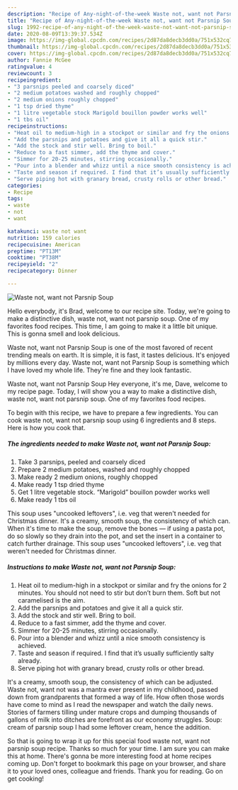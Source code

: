 ```yaml
---
description: "Recipe of Any-night-of-the-week Waste not, want not Parsnip Soup"
title: "Recipe of Any-night-of-the-week Waste not, want not Parsnip Soup"
slug: 1992-recipe-of-any-night-of-the-week-waste-not-want-not-parsnip-soup
date: 2020-08-09T13:39:37.534Z
image: https://img-global.cpcdn.com/recipes/2d87da8decb3dd0a/751x532cq70/waste-not-want-not-parsnip-soup-recipe-main-photo.jpg
thumbnail: https://img-global.cpcdn.com/recipes/2d87da8decb3dd0a/751x532cq70/waste-not-want-not-parsnip-soup-recipe-main-photo.jpg
cover: https://img-global.cpcdn.com/recipes/2d87da8decb3dd0a/751x532cq70/waste-not-want-not-parsnip-soup-recipe-main-photo.jpg
author: Fannie McGee
ratingvalue: 4
reviewcount: 3
recipeingredient:
- "3 parsnips peeled and coarsely diced"
- "2 medium potatoes washed and roughly chopped"
- "2 medium onions roughly chopped"
- "1 tsp dried thyme"
- "1 litre vegetable stock Marigold bouillon powder works well"
- "1 tbs oil"
recipeinstructions:
- "Heat oil to medium-high in a stockpot or similar and fry the onions for 2 minutes. You should not need to stir but don’t burn them. Soft but not caramelised is the aim."
- "Add the parsnips and potatoes and give it all a quick stir."
- "Add the stock and stir well. Bring to boil."
- "Reduce to a fast simmer, add the thyme and cover."
- "Simmer for 20-25 minutes, stirring occasionally."
- "Pour into a blender and whizz until a nice smooth consistency is achieved."
- "Taste and season if required. I find that it’s usually sufficiently salty already."
- "Serve piping hot with granary bread, crusty rolls or other bread."
categories:
- Recipe
tags:
- waste
- not
- want

katakunci: waste not want 
nutrition: 159 calories
recipecuisine: American
preptime: "PT13M"
cooktime: "PT38M"
recipeyield: "2"
recipecategory: Dinner

---
```



![Waste not, want not Parsnip Soup](https://img-global.cpcdn.com/recipes/2d87da8decb3dd0a/751x532cq70/waste-not-want-not-parsnip-soup-recipe-main-photo.jpg)

Hello everybody, it's Brad, welcome to our recipe site. Today, we're going to make a distinctive dish, waste not, want not parsnip soup. One of my favorites food recipes. This time, I am going to make it a little bit unique. This is gonna smell and look delicious.

Waste not, want not Parsnip Soup is one of the most favored of recent trending meals on earth. It is simple, it is fast, it tastes delicious. It's enjoyed by millions every day. Waste not, want not Parsnip Soup is something which I have loved my whole life. They're fine and they look fantastic.

Waste not, want not Parsnip Soup Hey everyone, it&#39;s me, Dave, welcome to my recipe page. Today, I will show you a way to make a distinctive dish, waste not, want not parsnip soup. One of my favorites food recipes.


To begin with this recipe, we have to prepare a few ingredients. You can cook waste not, want not parsnip soup using 6 ingredients and 8 steps. Here is how you cook that.

<!--inarticleads1-->

##### The ingredients needed to make Waste not, want not Parsnip Soup:

1. Take 3 parsnips, peeled and coarsely diced
1. Prepare 2 medium potatoes, washed and roughly chopped
1. Make ready 2 medium onions, roughly chopped
1. Make ready 1 tsp dried thyme
1. Get 1 litre vegetable stock. “Marigold” bouillon powder works well
1. Make ready 1 tbs oil


This soup uses &#34;uncooked leftovers&#34;, i.e. veg that weren&#39;t needed for Christmas dinner. It&#39;s a creamy, smooth soup, the consistency of which can. When it&#39;s time to make the soup, remove the bones — if using a pasta pot, do so slowly so they drain into the pot, and set the insert in a container to catch further drainage. This soup uses &#34;uncooked leftovers&#34;, i.e. veg that weren&#39;t needed for Christmas dinner. 

<!--inarticleads2-->

##### Instructions to make Waste not, want not Parsnip Soup:

1. Heat oil to medium-high in a stockpot or similar and fry the onions for 2 minutes. You should not need to stir but don’t burn them. Soft but not caramelised is the aim.
1. Add the parsnips and potatoes and give it all a quick stir.
1. Add the stock and stir well. Bring to boil.
1. Reduce to a fast simmer, add the thyme and cover.
1. Simmer for 20-25 minutes, stirring occasionally.
1. Pour into a blender and whizz until a nice smooth consistency is achieved.
1. Taste and season if required. I find that it’s usually sufficiently salty already.
1. Serve piping hot with granary bread, crusty rolls or other bread.


It&#39;s a creamy, smooth soup, the consistency of which can be adjusted. Waste not, want not was a mantra ever present in my childhood, passed down from grandparents that formed a way of life. How often those words have come to mind as I read the newspaper and watch the daily news. Stories of farmers tilling under mature crops and dumping thousands of gallons of milk into ditches are forefront as our economy struggles. Soup: cream of parsnip soup I had some leftover cream, hence the addition. 

So that is going to wrap it up for this special food waste not, want not parsnip soup recipe. Thanks so much for your time. I am sure you can make this at home. There's gonna be more interesting food at home recipes coming up. Don't forget to bookmark this page on your browser, and share it to your loved ones, colleague and friends. Thank you for reading. Go on get cooking!

